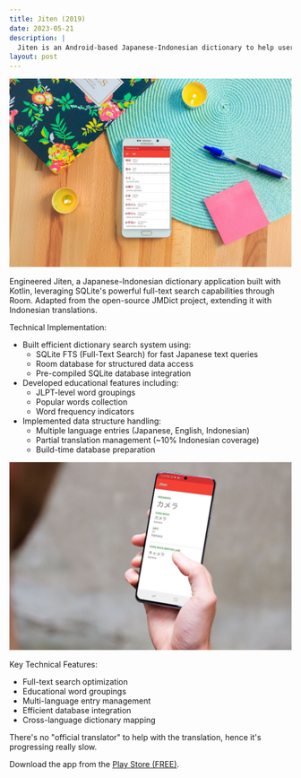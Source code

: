 ```yaml
---
title: Jiten (2019)
date: 2023-05-21
description: |
  Jiten is an Android-based Japanese-Indonesian dictionary to help user browse words using katakana, hiragana, and kanji.
layout: post
---
```


<img src="/assets/images/portfolios/jiten-1.jpg" class="h-96 w-full object-cover"/>


Engineered Jiten, a Japanese-Indonesian dictionary application built with Kotlin, leveraging SQLite's powerful full-text search capabilities through Room. Adapted from the open-source JMDict project, extending it with Indonesian translations.

Technical Implementation:
- Built efficient dictionary search system using:
  - SQLite FTS (Full-Text Search) for fast Japanese text queries
  - Room database for structured data access
  - Pre-compiled SQLite database integration
- Developed educational features including:
  - JLPT-level word groupings
  - Popular words collection
  - Word frequency indicators
- Implemented data structure handling:
  - Multiple language entries (Japanese, English, Indonesian)
  - Partial translation management (~10% Indonesian coverage)
  - Build-time database preparation

<img src="/assets/images/portfolios/jiten-2.jpg" class="h-96 w-full object-cover"/>

Key Technical Features:
- Full-text search optimization
- Educational word groupings
- Multi-language entry management
- Efficient database integration
- Cross-language dictionary mapping

There's no "official translator" to help with the translation, hence it's progressing really slow. 

Download the app from the <a href="https://play.google.com/store/apps/details?id=id.droidindonesia.jiten" target="_blank">Play Store (FREE)</a>.
